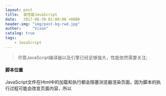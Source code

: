 ```yaml
---
layout: post
title:  高性能JavaScript
date:   2017-08-30 01:08:00 +0800
header-img: "img/post-bg-rwd.jpg"
author:     "Vison"
catalog: true
tags:
    - JavaScript
---
```


> 尽管JavaScript编译器以及引擎已经足够强大，性能依然需要关注;

#### 脚本位置
JavaScript文件在Html中的加载和执行都会阻塞浏览器渲染页面，因为脚本的执行过程可能会改变页面内容，所以<script>标签的位置就尤为重要了。
现在许多新版本的浏览器都允许并行下载JavaScript文件，也就是说<script>标签之间的资源下载不会互相影响。但是JavaScript文件下载过程仍然
会阻塞其他资源的下载，比如图片。而且JavaScript文件还需要执行过程，这个过程仍然会阻塞界面渲染。因此尽可能将<script>标签放到<body>标签的底部：
    
```
<!DOCTYPE html>
<html>
<head> 
<meta charset="utf-8"> 
	<title>Title</title>
	<link rel="stylesheet" type="text/css" href="mystyle.css">
</head>
<body>
	<--推荐脚本存放位置-->
	<script type="text/javascript" src="file1.js"></script>
	<script type="text/javascript" src="file2.js"></script>
	<script type="text/javascript" src="file3.js"></script>
</body>
</html>
```
#### 优化脚本
* 不要把内嵌脚本紧跟在<link>标签之后，因为会导致页面阻塞去等待样式表的下载；
* 限制HTTP请求数，减少<script>标签的数量，因为额外的HTTP请求会带来性能开销，可以利用打包工具合并JavaScript文件；
* 减少JavaScript文件的大小；

